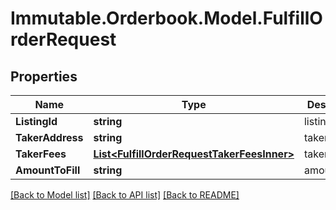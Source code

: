 # Immutable.Orderbook.Model.FulfillOrderRequest

## Properties

 Name             | Type                                                                                      | Description  | Notes      
------------------|-------------------------------------------------------------------------------------------|--------------|------------
 **ListingId**    | **string**                                                                                | listingId    |
 **TakerAddress** | **string**                                                                                | takerAddress |
 **TakerFees**    | [**List&lt;FulfillOrderRequestTakerFeesInner&gt;**](FulfillOrderRequestTakerFeesInner.md) | takerFees    |
 **AmountToFill** | **string**                                                                                | amountToFill | [optional] 

[[Back to Model list]](../README.md#documentation-for-models) [[Back to API list]](../README.md#documentation-for-api-endpoints) [[Back to README]](../README.md)

